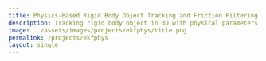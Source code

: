 ```yaml
---
title: Physics-Based Rigid Body Object Tracking and Friction Filtering From RGB-D Videos
description: Tracking rigid body object in 3D with physical parameters using RGB-D videos. 
image: ../assets/images/projects/ekfphys/title.png
permalink: /projects/ekfphys
layout: single
---
```


